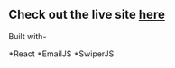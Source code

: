 ## Check out the live site [here](https://henrybalassiano.github.io/Portfolio/)


Built with-

*React
*EmailJS
*SwiperJS
